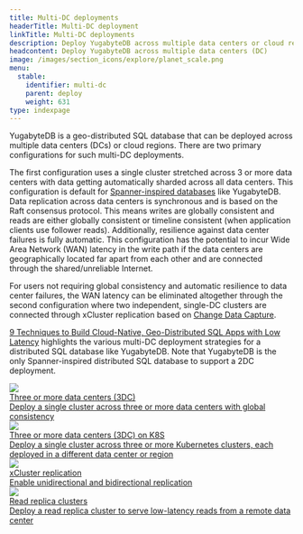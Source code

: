 ```yaml
---
title: Multi-DC deployments
headerTitle: Multi-DC deployment
linkTitle: Multi-DC deployments
description: Deploy YugabyteDB across multiple data centers or cloud regions
headcontent: Deploy YugabyteDB across multiple data centers (DC)
image: /images/section_icons/explore/planet_scale.png
menu:
  stable:
    identifier: multi-dc
    parent: deploy
    weight: 631
type: indexpage
---
```

YugabyteDB is a geo-distributed SQL database that can be deployed across multiple data centers (DCs) or cloud regions. There are two primary configurations for such multi-DC deployments.

The first configuration uses a single cluster stretched across 3 or more data centers with data getting automatically sharded across all data centers. This configuration is default for [Spanner-inspired databases](../../architecture/docdb/) like YugabyteDB. Data replication across data centers is synchronous and is based on the Raft consensus protocol. This means writes are globally consistent and reads are either globally consistent or timeline consistent (when application clients use follower reads). Additionally, resilience against data center failures is fully automatic. This configuration has the potential to incur Wide Area Network (WAN) latency in the write path if the data centers are geographically located far apart from each other and are connected through the shared/unreliable Internet.

For users not requiring global consistency and automatic resilience to data center failures, the WAN latency can be eliminated altogether through the second configuration where two independent, single-DC clusters are connected through xCluster replication based on [Change Data Capture](../../architecture/docdb-replication/change-data-capture/).

[9 Techniques to Build Cloud-Native, Geo-Distributed SQL Apps with Low Latency](https://www.yugabyte.com/blog/9-techniques-to-build-cloud-native-geo-distributed-sql-apps-with-low-latency/) highlights the various multi-DC deployment strategies for a distributed SQL database like YugabyteDB. Note that YugabyteDB is the only Spanner-inspired distributed SQL database to support a 2DC deployment.

<div class="row">
  <div class="col-12 col-md-6 col-lg-12 col-xl-6">
    <a class="section-link icon-offset" href="3dc-deployment/">
      <div class="head">
        <img class="icon" src="/images/section_icons/explore/planet_scale.png"  aria-hidden="true" />
        <div class="title">Three or more data centers (3DC)</div>
      </div>
      <div class="body">
        Deploy a single cluster across three or more data centers with global consistency
      </div>
    </a>
  </div>

  <div class="col-12 col-md-6 col-lg-12 col-xl-6">
    <a class="section-link icon-offset" href="../kubernetes/multi-cluster/">
      <div class="head">
        <img class="icon" src="/images/section_icons/explore/planet_scale.png"  aria-hidden="true" />
        <div class="title">Three or more data centers (3DC) on K8S</div>
      </div>
      <div class="body">
        Deploy a single cluster across three or more Kubernetes clusters, each deployed in a different data center or region
      </div>
    </a>
  </div>

  <div class="col-12 col-md-6 col-lg-12 col-xl-6">
    <a class="section-link icon-offset" href="async-replication/">
      <div class="head">
        <img class="icon" src="/images/section_icons/explore/planet_scale.png"  aria-hidden="true" />
        <div class="title">xCluster replication </div>
      </div>
      <div class="body">
        Enable unidirectional and bidirectional replication
      </div>
    </a>
  </div>

  <div class="col-12 col-md-6 col-lg-12 col-xl-6">
    <a class="section-link icon-offset" href="read-replica-clusters/">
      <div class="head">
        <img class="icon" src="/images/section_icons/explore/planet_scale.png" aria-hidden="true" />
        <div class="title">Read replica clusters</div>
      </div>
      <div class="body">
        Deploy a read replica cluster to serve low-latency reads from a remote data center
      </div>
    </a>
  </div>
</div>
